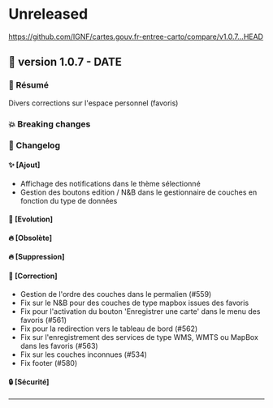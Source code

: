 # Unreleased

<https://github.com/IGNF/cartes.gouv.fr-entree-carto/compare/v1.0.7...HEAD>

## 🔖 version 1.0.7 - __DATE__

### 🎉 Résumé

Divers corrections sur l'espace personnel (favoris)

### 💥 Breaking changes

### 📖 Changelog

#### ✨ [Ajout]

* Affichage des notifications dans le thème sélectionné
* Gestion des boutons edition / N&B dans le gestionnaire de couches en fonction du type de données

#### 🔨 [Evolution]

#### 🔥 [Obsolète]

#### 🔥 [Suppression]

#### 🐛 [Correction]

* Gestion de l'ordre des couches dans le permalien (#559)
* Fix sur le N&B pour des couches de type mapbox issues des favoris
* Fix pour l'activation du bouton 'Enregistrer une carte' dans le menu des favoris (#561)
* Fix pour la redirection vers le tableau de bord (#562)
* Fix sur l'enregistrement des services de type WMS, WMTS ou MapBox dans les favoris (#563)
* Fix sur les couches inconnues (#534)
* Fix footer (#580)

#### 🔒 [Sécurité]

---
